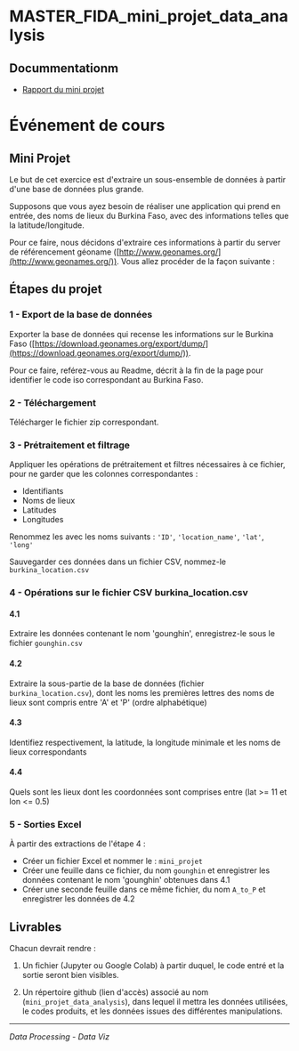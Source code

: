 # MASTER_FIDA_mini_projet_data_analysis 

## Docummentationm  
- [Rapport du mini projet](RAPPORT.md)  

# Événement de cours

## Mini Projet

Le but de cet exercice est d'extraire un sous-ensemble de données à partir d'une base de données plus grande.

Supposons que vous ayez besoin de réaliser une application qui prend en entrée, des noms de lieux du Burkina Faso, avec des informations telles que la latitude/longitude.

Pour ce faire, nous décidons d'extraire ces informations à partir du server de référencement géoname ([http://www.geonames.org/](http://www.geonames.org/)). Vous allez procéder de la façon suivante :

## Étapes du projet

### 1 - Export de la base de données

Exporter la base de données qui recense les informations sur le Burkina Faso ([https://download.geonames.org/export/dump/](https://download.geonames.org/export/dump/)).

Pour ce faire, reférez-vous au Readme, décrit à la fin de la page pour identifier le code iso correspondant au Burkina Faso.

### 2 - Téléchargement

Télécharger le fichier zip correspondant.

### 3 - Prétraitement et filtrage

Appliquer les opérations de prétraitement et filtres nécessaires à ce fichier, pour ne garder que les colonnes correspondantes :
- Identifiants
- Noms de lieux 
- Latitudes
- Longitudes

Renommez les avec les noms suivants : `'ID'`, `'location_name'`, `'lat'`, `'long'`

Sauvegarder ces données dans un fichier CSV, nommez-le `burkina_location.csv`

### 4 - Opérations sur le fichier CSV burkina_location.csv

#### 4.1
Extraire les données contenant le nom 'gounghin', enregistrez-le sous le fichier `gounghin.csv`

#### 4.2
Extraire la sous-partie de la base de données (fichier `burkina_location.csv`), dont les noms les premières lettres des noms de lieux sont compris entre 'A' et 'P' (ordre alphabétique)

#### 4.3
Identifiez respectivement, la latitude, la longitude minimale et les noms de lieux correspondants

#### 4.4
Quels sont les lieux dont les coordonnées sont comprises entre (lat >= 11 et lon <= 0.5)

### 5 - Sorties Excel

À partir des extractions de l'étape 4 :

- Créer un fichier Excel et nommer le : `mini_projet`
- Créer une feuille dans ce fichier, du nom `gounghin` et enregistrer les données contenant le nom 'gounghin' obtenues dans 4.1
- Créer une seconde feuille dans ce même fichier, du nom `A_to_P` et enregistrer les données de 4.2

## Livrables

Chacun devrait rendre :

1. Un fichier (Jupyter ou Google Colab) à partir duquel, le code entré et la sortie seront bien visibles.

2. Un répertoire github (lien d'accès) associé au nom (`mini_projet_data_analysis`), dans lequel il mettra les données utilisées, le codes produits, et les données issues des différentes manipulations.

---

*Data Processing - Data Viz*

